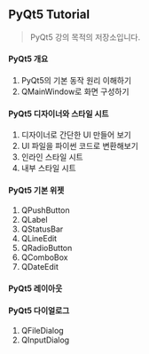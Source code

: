 ## PyQt5 Tutorial

> PyQt5 강의 목적의 저장소입니다.

#### PyQt5 개요

1. PyQt5의 기본 동작 원리 이해하기
2. QMainWindow로 화면 구성하기

#### PyQt5 디자이너와 스타일 시트

1. 디자이너로 간단한 UI 만들어 보기
2. UI 파일을 파이썬 코드로 변환해보기
3. 인라인 스타일 시트
4. 내부 스타일 시트

#### PyQt5 기본 위젯

1. QPushButton
2. QLabel
3. QStatusBar
4. QLineEdit
5. QRadioButton
6. QComboBox
7. QDateEdit

#### PyQt5 레이아웃

#### PyQt5 다이얼로그

1. QFileDialog
2. QInputDialog
